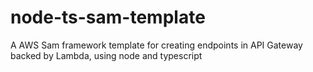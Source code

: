 # node-ts-sam-template
A AWS Sam framework template for creating endpoints in API Gateway backed by Lambda, using node and typescript
